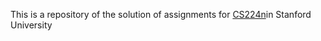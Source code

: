 This is a repository of the solution of assignments for [CS224n](https://web.stanford.edu/class/archive/cs/cs224n/cs224n.1214/ )in Stanford University 
